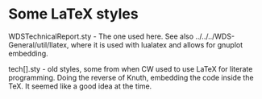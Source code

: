 # Some LaTeX styles

WDSTechnicalReport.sty - The one used here.  See also ../../../WDS-General/util/llatex, where it is used with lualatex and allows for
gnuplot embedding.

tech[].sty - old styles, some from when CW used to use LaTeX for literate programming.  Doing the reverse of Knuth, embedding the code
inside the TeX.  It seemed like a good idea at the time.






